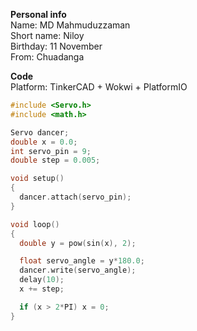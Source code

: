 __Personal info__  
Name: MD Mahmuduzzaman  
Short name: Niloy  
Birthday: 11 November  
From: Chuadanga  


__Code__  
Platform: TinkerCAD + Wokwi + PlatformIO  

```c
#include <Servo.h>
#include <math.h>

Servo dancer;
double x = 0.0;
int servo_pin = 9;
double step = 0.005;

void setup() 
{
  dancer.attach(servo_pin);
}

void loop() 
{
  double y = pow(sin(x), 2);

  float servo_angle = y*180.0;
  dancer.write(servo_angle);
  delay(10);
  x += step;

  if (x > 2*PI) x = 0;
}
```
